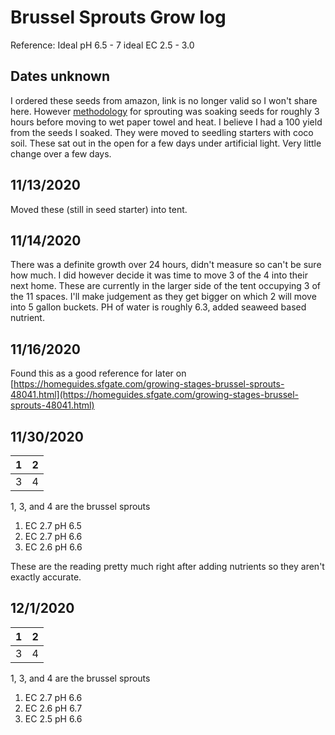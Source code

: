 # Brussel Sprouts Grow log

Reference:
Ideal pH 6.5 - 7
ideal EC 2.5 - 3.0

## Dates unknown
I ordered these seeds from amazon, link is no longer valid so I won't share here. However [methodology](Methodology) for sprouting was soaking seeds for roughly 3 hours before moving to wet paper towel and heat. I believe I had a 100 yield from the seeds I soaked. They were moved to seedling starters with coco soil. These sat out in the open for a few days under artificial light. Very little change over a few days.

## 11/13/2020
Moved these (still in seed starter) into tent. 

## 11/14/2020
There was a definite growth over 24 hours, didn't measure so can't be sure how much. I did however decide it was time to move 3 of the 4 into their next home. These are currently in the larger side of the tent occupying 3 of the 11 spaces. I'll make judgement as they get bigger on which 2 will move into 5 gallon buckets. PH of water is roughly 6.3, added seaweed based nutrient.

## 11/16/2020
Found this as a good reference for later on [https://homeguides.sfgate.com/growing-stages-brussel-sprouts-48041.html](https://homeguides.sfgate.com/growing-stages-brussel-sprouts-48041.html)

## 11/30/2020
| 1 | 2 |
|---|---|
| 3 | 4 |

1, 3, and 4 are the brussel sprouts
1) EC 2.7 pH 6.5
3) EC 2.7 pH 6.6
4) EC 2.6 pH 6.6

These are the reading pretty much right after adding nutrients so they aren't exactly accurate.

## 12/1/2020
| 1 | 2 |
|---|---|
| 3 | 4 |

1, 3, and 4 are the brussel sprouts
1) EC 2.7 pH 6.6
3) EC 2.6 pH 6.7
4) EC 2.5 pH 6.6
